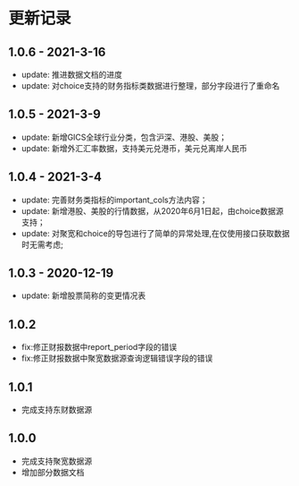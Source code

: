 # 更新记录
## 1.0.6 - 2021-3-16
- update: 推进数据文档的进度
- update: 对choice支持的财务指标类数据进行整理，部分字段进行了重命名

## 1.0.5 - 2021-3-9
- update: 新增GICS全球行业分类，包含沪深、港股、美股；
- update: 新增外汇汇率数据，支持美元兑港币，美元兑离岸人民币

## 1.0.4 - 2021-3-4
- update: 完善财务类指标的important_cols方法内容；
- update: 新增港股、美股的行情数据，从2020年6月1日起，由choice数据源支持；
- update: 对聚宽和choice的导包进行了简单的异常处理,在仅使用接口获取数据时无需考虑;

## 1.0.3 - 2020-12-19
- update: 新增股票简称的变更情况表

## 1.0.2
- fix:修正财报数据中report_period字段的错误
- fix:修正财报数据中聚宽数据源查询逻辑错误字段的错误

## 1.0.1
- 完成支持东财数据源

## 1.0.0
- 完成支持聚宽数据源
- 增加部分数据文档
